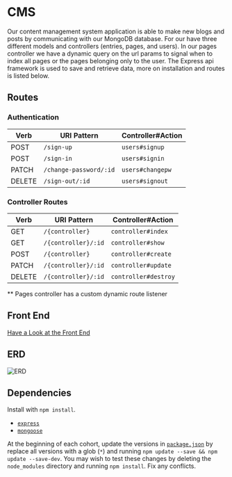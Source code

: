 # CMS

Our content management system application is able to make new blogs and posts by
communicating with our MongoDB database. For our have three different models and
controllers (entries, pages, and users). In our pages controller we have a
dynamic query on the url params to signal when to index all pages or the pages
belonging only to the user. The Express api framework is used to save and
retrieve data, more on installation and routes is listed below.

## Routes

### Authentication

| Verb   | URI Pattern            | Controller#Action |
|--------|------------------------|-------------------|
| POST   | `/sign-up`             | `users#signup`    |
| POST   | `/sign-in`             | `users#signin`    |
| PATCH  | `/change-password/:id` | `users#changepw`  |
| DELETE | `/sign-out/:id`        | `users#signout`   |

### Controller Routes

| Verb   | URI Pattern            | Controller#Action    |
|--------|------------------------|----------------------|
| GET    | `/{controller}`        | `controller#index`   |
| GET    | `/{controller}/:id`    | `controller#show`    |
| POST   | `/{controller}`        | `controller#create`  |
| PATCH  | `/{controller}/:id`    | `controller#update`  |
| DELETE | `/{controller}/:id`    | `controller#destroy` |

** Pages controller has a custom dynamic route listener

## Front End

[Have a Look at the Front End](https://github.com/Insert-Squad-Name/group-project-front-end)

## ERD

![ERD](http://i.imgur.com/6SazDqy.jpg)

## Dependencies

Install with `npm install`.

-   [`express`](http://expressjs.com/)
-   [`mongoose`](http://mongoosejs.com/)

At the beginning of each cohort, update the versions in
[`package.json`](package.json) by replace all versions with a glob (`*`) and
running `npm update --save && npm update --save-dev`. You may wish to test these
changes by deleting the `node_modules` directory and running `npm install`.
Fix any conflicts.
